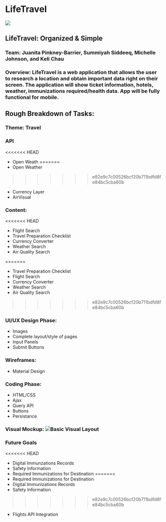 # LifeTravel

![](https://upload.wikimedia.org/wikipedia/commons/thumb/f/fb/Noun_15537_ccElliotVerhaeren_travel.svg/200px-Noun_15537_ccElliotVerhaeren_travel.svg.png)

## **LifeTravel:** Organized & Simple

### **Team:** Juanita Pinkney-Barrier, Summiyah Siddeeq, Michelle Johnson, and Keli Chau

### **Overview:** LifeTravel is a web application that allows the user to research a location and obtain important data right on their screen. The application will show ticket information, hotels, weather, immunizations required/health data. App will be fully functional for mobile.

## **Rough Breakdown of Tasks:**

### Theme: Travel

### API

<<<<<<< HEAD
* Open Weath
=======
* Open Weather
>>>>>>> e82e9c7c00526bcf20b711bdfd8fe84bc5cba60b
* Currency Layer
* AirVisual

### Content:

<<<<<<< HEAD
* Flight Search
* Travel Preparation Checklist
* Currency Converter
* Weather Search
* Air Quality Search

=======
* Travel Preparation Checklist
* Flight Search
* Currency Converter
* Weather Search
* Air Quality Search
>>>>>>> e82e9c7c00526bcf20b711bdfd8fe84bc5cba60b

### UI/UX Design Phase:

* Images
* Complete layout/style of pages
* Input Panels
* Submit Buttons

### Wireframes:

* Material Design

### Coding Phase:

* HTML/CSS
* Ajax
* Query API
* Buttons
* Persistance
	
### Visual Mockup: ![Basic Visual Layout](https://github.com/summiyah/travel-app/raw/master/Screen%20Shot%202017-12-04%20at%204.38.12%20PM.png)

### Future Goals
<<<<<<< HEAD

* Digital Immunzations Records
* Safety Information 
* Required Immunizations for Destination
=======
* Required Immunizations for Destination
* Digital Immunizations Records 
* Safety Information 
>>>>>>> e82e9c7c00526bcf20b711bdfd8fe84bc5cba60b
* Flights API Integration







